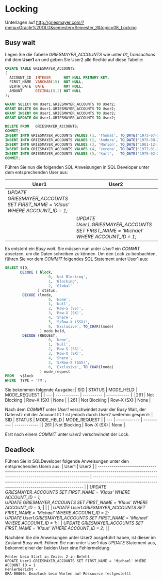# Locking

Unterlagen auf http://griesmayer.com/?menu=Oracle%20OLD&semester=Semester_3&topic=08_Locking

## Busy wait
Legen Sie die Tabelle *GRIESMAYER_ACCOUNTS* wie unter *01_Transactions* mit dem **User1** an und geben Sie User2
alle Rechte auf diese Tabelle:
```sql
CREATE TABLE GRIESMAYER_ACCOUNTS
(
  ACCOUNT_ID  INTEGER      NOT NULL PRIMARY KEY,
  FIRST_NAME  VARCHAR(15)  NOT NULL,
  BIRTH_DATE  DATE         NOT NULL,
  AMOUNT      DECIMAL(8,2) NOT NULL
);

GRANT SELECT ON User1.GRIESMAYER_ACCOUNTS TO User2;
GRANT DELETE ON User1.GRIESMAYER_ACCOUNTS TO User2;
GRANT INSERT ON User1.GRIESMAYER_ACCOUNTS TO User2;
GRANT UPDATE ON User1.GRIESMAYER_ACCOUNTS TO User2;

DELETE FROM   GRIESMAYER_ACCOUNTS;
COMMIT;
INSERT INTO GRIESMAYER_ACCOUNTS VALUES (1, 'Thomas', TO_DATE('1973-07-14', 'yyyy-mm-dd'),  500.50);
INSERT INTO GRIESMAYER_ACCOUNTS VALUES (2, 'Andera', TO_DATE('1975-08-20', 'yyyy-mm-dd'),  100.00);
INSERT INTO GRIESMAYER_ACCOUNTS VALUES (3, 'Marion', TO_DATE('1981-12-12', 'yyyy-mm-dd'), -200.00);
INSERT INTO GRIESMAYER_ACCOUNTS VALUES (4, 'Verena', TO_DATE('1977-01-27', 'yyyy-mm-dd'),  900.00);
INSERT INTO GRIESMAYER_ACCOUNTS VALUES (5, 'Kurt',   TO_DATE('1975-02-28', 'yyyy-mm-dd'),  800.40);
COMMIT;
```

Führen Sie nun die folgenden SQL Anweisungen in SQL Developer unter dem entsprechenden User aus:

| User1                                                                      	| User2                                                                        	| 
| ---------------------------------------------------------------------------	| -----------------------------------------------------------------------------	| 
| *UPDATE GRIESMAYER_ACCOUNTS SET FIRST_NAME = 'Klaus' WHERE ACCOUNT_ID = 1;*	|                                                                              	| 
|                                                                            	| *UPDATE User1.GRIESMAYER_ACCOUNTS SET FIRST_NAME = 'Michael' WHERE ACCOUNT_ID = 1;*	| 

Es entsteht ein *Busy wait*. Sie müssen nun unter *User1* ein *COMMIT* absetzen, um die Daten
schreiben zu können. Um den Lock zu beobachten, führen Sie vor dem *COMMIT* folgendes SQL Statement 
unter User1 aus:

```sql
SELECT SID,
       DECODE ( block,
                    0, 'Not Blocking',
                    1, 'Blocking',
                    2, 'Global'
               ) status,
        DECODE (lmode,
                    0, 'None',
                    1, 'Null',
                    2, 'Row-S (SS)',
                    3, 'Row-X (SX)',
                    4, 'Share',
                    5, 'S/Row-X (SSX)',
                    6, 'Exclusive', TO_CHAR(lmode)
                ) mode_held,
        DECODE (REQUEST,
                    0, 'None',
                    1, 'Null',
                    2, 'Row-S (SS)',
                    3, 'Row-X (SX)',
                    4, 'Share',
                    5, 'S/Row-X (SSX)',
                    6, 'Exclusive', TO_CHAR(lmode)
                ) mode_request
FROM   v$lock
WHERE  TYPE = 'TM';
```

Sie bekommen folgende Ausgabe:
| SID	| STATUS      	| MODE_HELD 	| MODE_REQUEST	|
| ---	| ------------	| ----------	| ------------	|
| 261	| Not Blocking	| Row-X (SX)	| None        	|
| 261	| Not Blocking	| Row-X (SX)	| None        	|


Nach dem *COMMIT* unter *User1* verschwindet zwar der Busy Wait, der Datenstz mit der Account ID 1 ist jedoch
durch User2 weiterhin gesperrt:
| SID	| STATUS      	| MODE_HELD 	| MODE_REQUEST |
| ---	| ------------	| ----------	| ------------ |
| 261	| Not Blocking	| Row-X (SX)	| None         |

Erst nach einem *COMMIT* unter *User2* verschwindet der Lock.

## Deadlock
Führen Sie in SQLDeveloper folgende Anweisungen unter den entsprechenden Usern aus:
| User1                                                                                                                                                  	| User2                                                                                                                                                  	| 
| -------------------------------------------------------------------------------------------------------------------------------------------------------	| -------------------------------------------------------------------------------------------------------------------------------------------------------	| 
| *UPDATE GRIESMAYER_ACCOUNTS SET FIRST_NAME = 'Klaus' WHERE ACCOUNT_ID = 1;*<br>*UPDATE GRIESMAYER_ACCOUNTS SET FIRST_NAME = 'Klaus' WHERE ACCOUNT_ID = 3;*	|                                                                                                                                                        	| 
|                                                                                                                                                        	| *UPDATE User1.GRIESMAYER_ACCOUNTS SET FIRST_NAME = 'Michael' WHERE ACCOUNT_ID = 2;*<br>*UPDATE User1.GRIESMAYER_ACCOUNTS SET FIRST_NAME = 'Michael' WHERE ACCOUNT_ID = 1;*	| 
| *UPDATE GRIESMAYER_ACCOUNTS SET FIRST_NAME = 'Klaus' WHERE ACCOUNT_ID = 2;*                                                                            	|                                                                                                                                                        	| 

Nachdem Sie die Anweisungen unter User2 ausgeführt haben, ist dieser im Zustand *Busy wait*. Führen Sie nun 
unter User1 das *UPDATE* Statement aus, bekommt einer der beiden User eine Fehlermeldung:
```
Fehler beim Start in Zeile: 2 in Befehl -
UPDATE User1.GRIESMAYER_ACCOUNTS SET FIRST_NAME = 'Michael' WHERE ACCOUNT_ID = 1
Fehlerbericht -
ORA-00060: Deadlock beim Warten auf Ressource festgestellt
```
